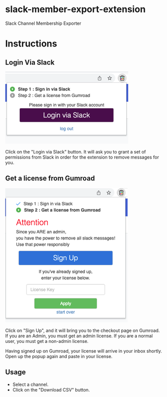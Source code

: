 # slack-member-export-extension
Slack Channel Membership Exporter

# Instructions
## Login Via Slack
![Slack Login](/images/popup1.png)

Click on the "Login via Slack" button. It will ask you to grant a set of permissions from Slack in order for the extension to remove messages for you.

## Get a license from Gumroad
![Gumroad License](/images/popup2.png)

Click on "Sign Up", and it will bring you to the checkout page on Gumroad.
If you are an Admin, you must get an admin license.
If you are a normal user, you must get a non-admin license.

Having signed up on Gumroad, your license will arrive in your inbox shortly.
Open up the popup again and paste in your license.

## Usage
* Select a channel.
* Click on the "Download CSV" button.
